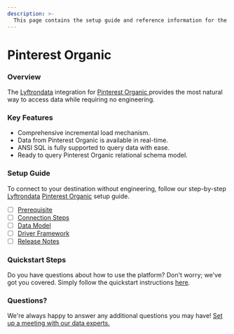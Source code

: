 ```yaml
---
description: >-
  This page contains the setup guide and reference information for the Pinterest Organic source connector.
---
```


# Pinterest Organic

### Overview

The [Lyftrondata](https://www.lyftrondata.com/) integration for [Pinterest Organic](https://www.lyftrondata.com/integration/pinterest-organic/)[ ](https://www.lyftrondata.com/integration/pinterest-organic/)provides the most natural way to access data while requiring no engineering.

### Key Features

* Comprehensive incremental load mechanism.
* Data from Pinterest Organic is available in real-time.&#x20;
* ANSI SQL is fully supported to query data with ease.
* Ready to query Pinterest Organic relational schema model.

### Setup Guide

To connect to your destination without engineering, follow our step-by-step [Lyftrondata](https://www.lyftrondata.com/)  [Pinterest Organic](https://www.lyftrondata.com/integration/pinterest-organic/) setup guide.

* [ ] [Prerequisite](../../marketing-analytics/pinterest-organic/prerequisite.md)
* [ ] [Connection Steps](../../marketing-analytics/pinterest-organic/connection-steps.md)
* [ ] [Data Model](../../marketing-analytics/pinterest-organic/data-model/)
* [ ] [Driver Framework](../../marketing-analytics/pinterest-organic/driver-framework/)
* [ ] [Release Notes](../../marketing-analytics/pinterest-organic/release-notes.md)

### Quickstart Steps

Do you have questions about how to use the platform? Don't worry; we've got you covered. Simply follow the quickstart instructions [here](../../../quickstart-steps.md).

### Questions? <a href="#questions" id="questions"></a>

We're always happy to answer any additional questions you may have! [Set up a meeting with our data experts.](https://www.lyftrondata.com/book-a-meeting/)

